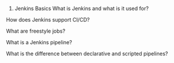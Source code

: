  1. Jenkins Basics
What is Jenkins and what is it used for?

How does Jenkins support CI/CD?

What are freestyle jobs?

What is a Jenkins pipeline?

What is the difference between declarative and scripted pipelines?
